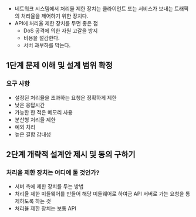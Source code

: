 - 네트워크 시스템에서 처리율 제한 장치는 클라이언트 또는 서비스가 보내는 트래픽의 처리율을 제어하기 위한 장치다.
- API에 처리율 제한 장치를 두면 좋은 점
	- DoS 공격에 의한 자원 고갈을 방지
	- 비용을 절감한다.
	- 서버 과부하를 막는다.

## 1단계 문제 이해 및 설계 범위 확정
### 요구 사항
- 설정된 처리율을 초과하는 요청은 정확하게 제한
- 낮은 응답시간
- 가능한 한 적은 메모리 사용
- 분산형 처리율 제한
- 예외 처리
- 높은 결함 감내성

## 2단계 개략적 설계안 제시 및 동의 구하기
### 처리율 제한 장치는 어디에 둘 것인가?
- 서버 측에 제한 장치를 두는 방법
- 처리율 제한 미들웨어를 만들어 해당 미들웨어로 하여금 API 서버로 가는 요청을 통제하도록 하는 것
- 처리율 제한 장치는 보통 API 